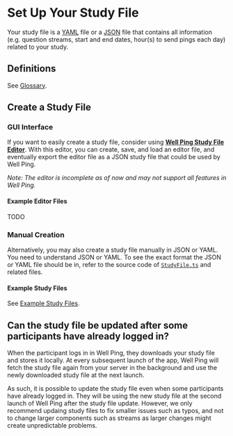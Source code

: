 # Set Up Your Study File

Your study file is a [YAML](https://yaml.org/) file or a [JSON](https://www.w3schools.com/whatis/whatis_json.asp) file that contains all information (e.g. question streams, start and end dates, hour(s) to send pings each day) related to your study.

## Definitions

See [Glossary](./glossary.md).

## Create a Study File

### GUI Interface

If you want to easily create a study file, consider using **[Well Ping Study File Editor](https://wellping.github.io/study-file-editor/)**. With this editor, you can create, save, and load an editor file, and eventually export the editor file as a JSON study file that could be used by Well Ping.

*Note: The editor is incomplete as of now and may not support all features in Well Ping.*

#### Example Editor Files

TODO

### Manual Creation

Alternatively, you may also create a study file manually in JSON or YAML. You need to understand JSON or YAML. To see the exact format the JSON or YAML file should be in, refer to the source code of [`StudyFile.ts`](https://github.com/wellping/study-schemas/blob/main/src/schemas/StudyFile.ts) and related files.

#### Example Study Files

See [Example Study Files](./example-study-files/).

## Can the study file be updated after some participants have already logged in?

When the participant logs in in Well Ping, they downloads your study file and stores it locally. At every subsequent launch of the app, Well Ping will fetch the study file again from your server in the background and use the newly downloaded study file at the next launch.

As such, it is possible to update the study file even when some participants have already logged in. They will be using the new study file at the second launch of Well Ping after the study file update. However, we only recommend updaing study files to fix smaller issues such as typos, and not to change larger components such as streams as larger changes might create unpredictable problems.
